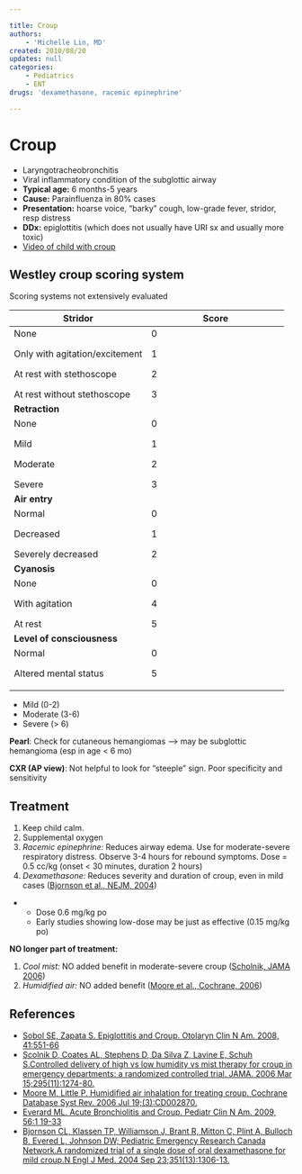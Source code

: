 ```yaml
---

title: Croup
authors:
    - 'Michelle Lin, MD'
created: 2010/08/20
updates: null
categories:
    - Pediatrics
    - ENT
drugs: 'dexamethasone, racemic epinephrine'

---
```




# Croup

-   Laryngotracheobronchitis
-   Viral inflammatory condition of the subglottic airway
-   **Typical age:** 6 months-5 years
-   **Cause:** Parainfluenza in 80% cases
-   **Presentation:** hoarse voice, “barky” cough, low-grade fever, stridor, resp distress 
-   **DDx:** epiglottitis (which does not usually have URI sx and usually more toxic)
-   [Video of child with croup](http://academiclifeinem.blogspot.com/2010/08/paucis-verbis-card-croup.html)

## Westley croup scoring system

Scoring systems not extensively evaluated

<table>
<colgroup>
<col width="50%" />
<col width="50%" />
</colgroup>
<thead>
<tr class="header">
<th><strong>Stridor</strong></th>
<th>Score</th>
</tr>
</thead>
<tbody>
<tr class="odd">
<td>None
<p>Only with agitation/excitement</p>
<p>At rest with stethoscope</p>
At rest without stethoscope</td>
<td>0
<p>1</p>
<p>2</p>
3</td>
</tr>
<tr class="even">
<td><strong>Retraction</strong></td>
<td> </td>
</tr>
<tr class="odd">
<td>None
<p>Mild</p>
<p>Moderate</p>
Severe</td>
<td>0
<p>1</p>
<p>2</p>
3</td>
</tr>
<tr class="even">
<td><strong>Air entry</strong></td>
<td> </td>
</tr>
<tr class="odd">
<td>Normal
<p>Decreased</p>
Severely decreased</td>
<td>0
<p>1</p>
2</td>
</tr>
<tr class="even">
<td><strong>Cyanosis</strong></td>
<td> </td>
</tr>
<tr class="odd">
<td>None
<p>With agitation</p>
At rest</td>
<td>0
<p>4</p>
5</td>
</tr>
<tr class="even">
<td><strong>Level of consciousness</strong></td>
<td> </td>
</tr>
<tr class="odd">
<td>Normal
<p>Altered mental status</p></td>
<td>0
<p>5</p></td>
</tr>
</tbody>
</table>

-   Mild (0-2)
-   Moderate (3-6)
-   Severe (&gt; 6)

**Pearl**: Check for cutaneous hemangiomas --&gt; may be subglottic hemangioma (esp in age &lt; 6 mo)

**CXR (AP view)**: Not helpful to look for “steeple” sign. Poor specificity and sensitivity

## Treatment 

1.  Keep child calm.
2.  Supplemental oxygen
3.  <span class="drug">*Racemic epinephrine:*</span> Reduces airway edema. Use for moderate-severe respiratory distress. Observe 3-4 hours for rebound symptoms. Dose = 0.5 cc/kg (onset &lt; 30 minutes, duration 2 hours)
4.  <span class="drug">*Dexamethasone:*</span> Reduces severity and duration of croup, even in mild cases ([Bjornson et al., NEJM, 2004](https://www.ncbi.nlm.nih.gov/pubmed/?term=15385657))

-   -   Dose 0.6 mg/kg po
    -   Early studies showing low-dose may be just as effective (0.15 mg/kg po)

**NO longer part of treatment:**

1.  *Cool mist:* NO added benefit in moderate-severe croup ([Scholnik, JAMA 2006](https://www.ncbi.nlm.nih.gov/pubmed/?term=16537737))
2.  *Humidified air:* NO added benefit ([Moore et al., Cochrane, 2006](https://www.ncbi.nlm.nih.gov/pubmed/?term=16855994))

## References

-   [Sobol SE, Zapata S. Epiglottitis and Croup. Otolaryn Clin N Am. 2008, 41:551-66](https://www.ncbi.nlm.nih.gov/pubmed/?term=18435998)
-   [Scolnik D, Coates AL, Stephens D, Da Silva Z, Lavine E, Schuh S.Controlled delivery of high vs low humidity vs mist therapy for croup in emergency departments: a randomized controlled trial. JAMA. 2006 Mar 15;295(11):1274-80.](https://www.ncbi.nlm.nih.gov/pubmed/?term=16537737)
-   [Moore M, Little P. Humidified air inhalation for treating croup. Cochrane Database Syst Rev. 2006 Jul 19;(3):CD002870.](https://www.ncbi.nlm.nih.gov/pubmed/?term=16855994)
-   [Everard ML. Acute Bronchiolitis and Croup. Pediatr Clin N Am. 2009, 56:1 19-33](https://www.ncbi.nlm.nih.gov/pubmed/?term=19135584)
-   [Bjornson CL, Klassen TP, Williamson J, Brant R, Mitton C, Plint A, Bulloch B, Evered L, Johnson DW; Pediatric Emergency Research Canada Network.A randomized trial of a single dose of oral dexamethasone for mild croup.N Engl J Med. 2004 Sep 23;351(13):1306-13.](https://www.ncbi.nlm.nih.gov/pubmed/?term=15385657)
